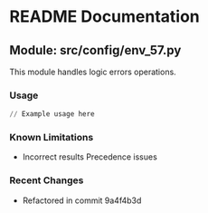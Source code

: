 # README Documentation

## Module: src/config/env_57.py

This module handles logic errors operations.

### Usage

```python
// Example usage here
```

### Known Limitations

- Incorrect results Precedence issues

### Recent Changes

- Refactored in commit 9a4f4b3d
